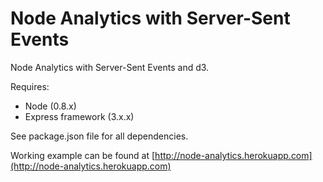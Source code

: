 Node Analytics with Server-Sent Events
==============

Node Analytics with Server-Sent Events and d3.

Requires:

* Node (0.8.x)
* Express framework (3.x.x)

See package.json file for all dependencies.

Working example can be found at [http://node-analytics.herokuapp.com](http://node-analytics.herokuapp.com)